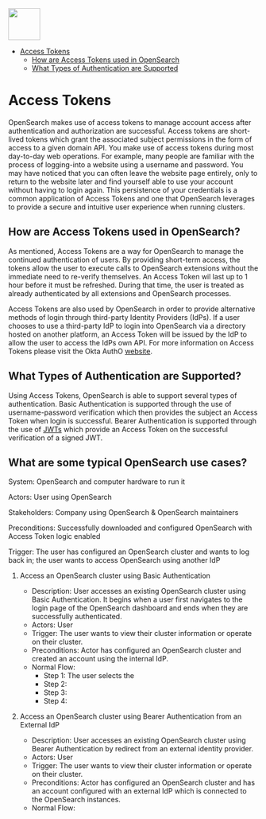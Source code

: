 <img src="https://opensearch.org/assets/img/opensearch-logo-themed.svg" height="64px">

- [Access Tokens](#contributing-to-opensearch)
    - [How are Access Tokens used in OpenSearch](#how-are-access-tokens-used-in-opensearch)
    - [What Types of Authentication are Supported](#what-types-of-authentication-are-supported)



# Access Tokens

OpenSearch makes use of access tokens to manage account access after authentication and authorization are successful. Access tokens are short-lived tokens which grant the associated subject permissions in the form of access to a given domain API. You make use of access tokens during most day-to-day web operations. For example, many people are familiar with the process of logging-into a website using a username and password. You may have noticed that you can often leave the website page entirely, only to return to the website later and find yourself able to use your account without having to login again. This persistence of your credentials is a common application of Access Tokens and one that OpenSearch leverages to provide a secure and intuitive user experience when running clusters.

## How are Access Tokens used in OpenSearch?

As mentioned, Access Tokens are a way for OpenSearch to manage the continued authentication of users. By providing short-term access, the tokens allow the user to execute calls to OpenSearch extensions without the immediate need to re-verify themselves. An Access Token wil last up to 1 hour before it must be refreshed. During that time, the user is treated as already authenticated by all extensions and OpenSearch processes.

Access Tokens are also used by OpenSearch in order to provide alternative methods of login through third-party Identity Providers (IdPs). If a user chooses to use a third-party IdP to login into OpenSearch via a directory hosted on another platform, an Access Token will be issued by the IdP to allow the user to access the IdPs own API. For more information on Access Tokens please visit the Okta AuthO [website](https://auth0.com/docs/secure/tokens/access-tokens).

## What Types of Authentication are Supported?

Using Access Tokens, OpenSearch is able to support several types of authentication. Basic Authentication is supported through the use of username-password verification which then provides the subject an Access Token when login is successful. Bearer Authentication is supported through the use of [JWTs](./jwt.md) which provide an Access Token on the successful verification of a signed JWT.

## What are some typical OpenSearch use cases?

System: OpenSearch and computer hardware to run it

Actors: User using OpenSearch

Stakeholders: Company using OpenSearch & OpenSearch maintainers

Preconditions: Successfully downloaded and configured OpenSearch with Access Token logic enabled

Trigger: The user has configured an OpenSearch cluster and wants to log back in; the user wants to access OpenSearch using another IdP

1. Access an OpenSearch cluster using Basic Authentication

    * Description: User accesses an existing OpenSearch cluster using Basic Authentication. It begins when a user first navigates to the login page of the OpenSearch dashboard and ends when they are successfully authenticated.
    * Actors: User
    * Trigger: The user wants to view their cluster information or operate on their cluster.
    * Preconditions: Actor has configured an OpenSearch cluster and created an account using the internal IdP.
    * Normal Flow:
      - Step 1: The user selects the
      - Step 2:
      - Step 3:
      - Step 4:

2. Access an OpenSearch cluster using Bearer Authentication from an External IdP

    * Description: User accesses an existing OpenSearch cluster using Bearer Authentication by redirect from an external identity provider.
    * Actors: User
    * Trigger: The user wants to view their cluster information or operate on their cluster.
    * Preconditions: Actor has configured an OpenSearch cluster and has an account configured with an external IdP which is connected to the OpenSearch instances.
    * Normal Flow:

